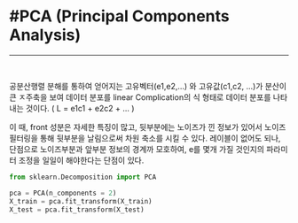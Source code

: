 # #PCA (Principal Components Analysis)

---
</br>


 공분산행렬 분해를 통하여 얻어지는 고유벡터(e1,e2,...) 와 고유값(c1,c2, ...)가 분산이 큰 ㅈ주축을 보여 데이터 분포를 linear Complication의
 식 형태로 데이터 분포를 나타내는 것이다. ( L = e1c1 + e2c2 + ... )  
 
 이 때, front 성분은 자세한 특징이 많고, 뒷부분에는 노이즈가 낀 정보가 있어서 노이즈 필터링을 통해 뒷부분을 날림으로써 차원 축소를 시킬 수 있다.
 레이블이 없어도 되나, 단점으로 노이즈부분과 앞부분 정보의 경계까 모호하여, e를 몇개 가질 것인지의 파라미터 조정을 일일이 해야한다는 단점이 있다.
 
 ```python
 from sklearn.Decomposition import PCA
 
 pca = PCA(n_components = 2)
 X_train = pca.fit_transform(X_train)
 X_test = pca.fit_transform(X_test)
 ```

